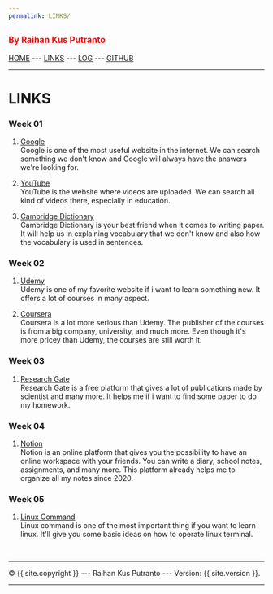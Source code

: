 ```yaml
---
permalink: LINKS/
---
```

<span style="color:red; font-weight:bold; font-size:larger;">By Raihan Kus Putranto</span>
<br><br>
[HOME](https://raihankp.github.io/os222/) ---
[LINKS](https://raihankp.github.io/os222/LINKS/) ---
[LOG](TXT/mylog.txt) ---
[GITHUB](https://github.com/raihankp/os222)
<br>
<hr>

# LINKS

### Week 01

1. [Google](https://www.google.com/)<br>
Google is one of the most useful website in the internet. We can search something we don't know and Google will always have the answers we're looking for.

2. [YouTube](https://www.youtube.com/)<br>
YouTube is the website where videos are uploaded. We can search all kind of videos there, especially in education.

3. [Cambridge Dictionary](https://dictionary.cambridge.org/)<br>
Cambridge Dictionary is your best friend when it comes to writing paper. It will help us in explaining vocabulary that we don't know and also how the vocabulary is used in sentences.  

### Week 02

1. [Udemy](https://www.udemy.com/)<br>
Udemy is one of my favorite website if i want to learn something new. It offers a lot of courses in many aspect.

2. [Coursera](https://www.coursera.org/)<br>
Coursera is a lot more serious than Udemy. The publisher of the courses is from a big company, university, and much more. Even though it's more pricey than Udemy, the courses are still worth it.

### Week 03

1. [Research Gate](https://www.researchgate.net/)<br>
Research Gate is a free platform that gives a lot of publications made by scientist and many more. It helps me if i want to find some paper to do my homework.

### Week 04

1. [Notion](https://www.notion.so/)<br>
Notion is an online platform that gives you the possibility to have an online workspace with your friends. You can write a diary, school notes, assignments, and many more. This platform already helps me to organize all my notes since 2020.

### Week 05
1. [Linux Command](https://www.javatpoint.com/linux-commands)<br>
Linux command is one of the most important thing if you want to learn linux. It'll give you some basic ideas on how to operate linux terminal.

<br>
<hr>
&copy; {{ site.copyright }} --- Raihan Kus Putranto --- Version: {{ site.version }}.
<hr>
<br>
